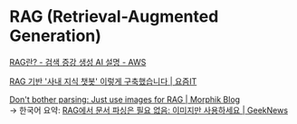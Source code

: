 # RAG (Retrieval-Augmented Generation)

[RAG란? - 검색 증강 생성 AI 설명 - AWS](https://aws.amazon.com/ko/what-is/retrieval-augmented-generation/)

[RAG 기반 '사내 지식 챗봇' 이렇게 구축했습니다 | 요즘IT](https://yozm.wishket.com/magazine/detail/3302/)

[Don't bother parsing: Just use images for RAG | Morphik Blog](https://www.morphik.ai/blog/stop-parsing-docs) \
→ 한국어 요약:
[RAG에서 문서 파싱은 필요 없음: 이미지만 사용하세요 | GeekNews](https://news.hada.io/topic?id=22123)
